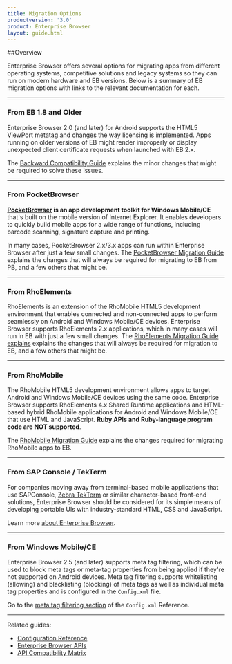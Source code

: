 ```yaml
---
title: Migration Options
productversion: '3.0'
product: Enterprise Browser
layout: guide.html
---
```


##Overview 

Enterprise Browser offers several options for migrating apps from different operating systems, competitive solutions and legacy systems so they can run on modern hardware and EB versions. Below is a summary of EB migration options with links to the relevant documentation for each. 

-----

### From EB 1.8 and Older

Enterprise Browser 2.0 (and later) for Android supports the HTML5 ViewPort metatag and changes the way licensing is implemented. Apps running on older versions of EB might render improperly or display unexpected client certificate requests when launched with EB 2.x.  

The [Backward Compatibility Guide](../backward) explains the minor changes that might be required to solve these issues. 

-----

### From PocketBrowser

**[PocketBrowser](https://www.zebra.com/us/en/support-downloads/software/utilities/pocketbrowser.html) is an app development toolkit for Windows Mobile/CE** that's built on the mobile version of Internet Explorer. It enables developers to quickly build mobile apps for a wide range of functions, including barcode scanning, signature capture and printing. 
 
In many cases, PocketBrowser 2.x/3.x apps can run within Enterprise Browser after just a few small changes. The [PocketBrowser Migration Guide](../pb2) explains the changes that will always be required for migrating to EB from PB, and a few others that might be.

-----

### From RhoElements

RhoElements is an extension of the RhoMobile HTML5 development environment that enables connected and non-connected apps to perform seamlessly on Android and Windows Mobile/CE devices. Enterprise Browser supports RhoElements 2.x applications, which in many cases will run in EB with just a few small changes. The [RhoElements Migration Guide explains](../elements) explains the changes that will always be required for migration to EB, and a few others that might be.

-----

### From RhoMobile

The RhoMobile HTML5 development environment allows apps to target Android and Windows Mobile/CE devices using the same code. Enterprise Browser supports RhoElements 4.x Shared Runtime applications and HTML-based hybrid RhoMobile applications for Android and Windows Mobile/CE that use HTML and JavaScript. **Ruby APIs and Ruby-language program code are NOT supported**.

The [RhoMobile Migration Guide](../rhomobile) explains the changes required for migrating RhoMobile apps to EB.

-----

### From SAP Console / TekTerm

For companies moving away from terminal-based mobile applications that use SAPConsole, [Zebra TekTerm](https://www.zebra.com/us/en/support-downloads/software/demo/Terminal-Emulators-Open-TekTerm.html) or similar character-based front-end solutions, Enterprise Browser should be considered for its simple means of developing portable UIs with industry-standard HTML, CSS and JavaScript. 

Learn more [about Enterprise Browser](../about).

-----

### From Windows Mobile/CE

Enterprise Browser 2.5 (and later) supports meta tag filtering, which can be used to block meta tags or meta-tag properties from being applied if they're not supported on Android devices. Meta tag filtering supports whitelisting (allowing) and blacklisting (blocking) of meta tags as well as individual meta tag properties and is configured in the `Config.xml` file. 

Go to the [meta tag filtering section](../configreference/#metatagfiltering) of the `Config.xml` Reference. 

-----

Related guides: 

* [Configuration Reference](../configreference)
* [Enterprise Browser APIs](../../api)
* [API Compatibility Matrix](../compatibility)